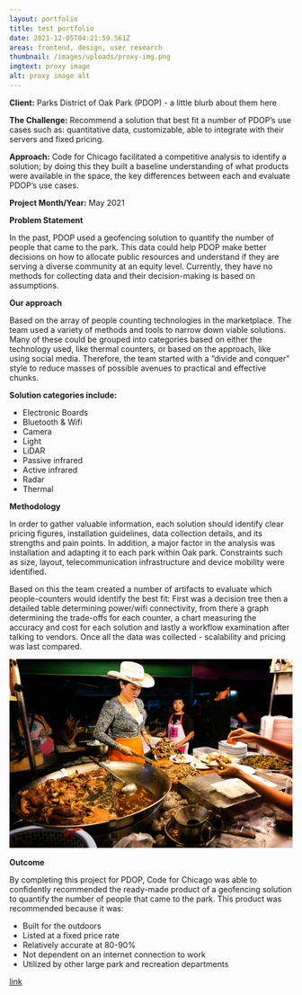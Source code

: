 ```yaml
---
layout: portfolio
title: test portfolio
date: 2021-12-05T04:21:59.561Z
areas: frontend, design, user research
thumbnail: /images/uploads/proxy-img.png
imgtext: proxy image
alt: proxy image alt
---
```


**Client:** Parks District of Oak Park (PDOP) - a little blurb about them here

**The Challenge:** Recommend a solution that best fit a number of PDOP’s use cases such as: quantitative data, customizable, able to integrate with their servers and fixed pricing.

**Approach:** Code for Chicago facilitated a competitive analysis to identify a solution; by doing this they built a baseline understanding of what products were available in the space, the key differences between each and evaluate PDOP’s use cases.

**Project Month/Year:** May 2021

**Problem Statement**

In the past, PDOP used a geofencing solution to quantify the number of people that came to the park. This data could help PDOP make better decisions on how to allocate public resources and understand if they are serving a diverse community at an equity level.
Currently, they have no methods for collecting data and their decision-making is based on assumptions.

**Our approach**

Based on the array of people counting technologies in the marketplace. The team used a variety of methods and tools to narrow down viable solutions.
Many of these could be grouped into categories based on either the technology used, like thermal counters, or based on the approach, like using social media. Therefore, the team started with a “divide and conquer” style to reduce masses of possible avenues to practical and effective chunks.

**Solution categories include:**

- Electronic Boards
- Bluetooth & Wifi
- Camera
- Light
- LiDAR
- Passive infrared
- Active infrared
- Radar
- Thermal

**Methodology**

In order to gather valuable information, each solution should identify clear pricing figures, installation guidelines, data collection details, and its strengths and pain points. In addition, a major factor in the analysis was installation and adapting it to each park within Oak park.
Constraints such as size, layout, telecommunication infrastructure and device mobility were identified.

Based on this the team created a number of artifacts to evaluate which people-counters would identify the best fit:
First was a decision tree then a detailed table determining power/wifi connectivity, from there a graph determining the trade-offs for each counter, a chart measuring the accuracy and cost for each solution and lastly a workflow examination after talking to vendors.
Once all the data was collected - scalability and pricing was last compared.

![](/images/uploads/cowboyhatlady.jpg)

**Outcome**

By completing this project for PDOP, Code for Chicago was able to confidently recommended the ready-made product of a geofencing solution to quantify the number of people that came to the park. This product was recommended because it was:

- Built for the outdoors
- Listed at a fixed price rate
- Relatively accurate at 80-90%
- Not dependent on an internet connection to work
- Utilized by other large park and recreation departments

[link](http://example.com)
